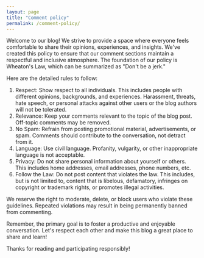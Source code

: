 ```yaml
---
layout: page
title: "Comment policy"
permalink: /comment-policy/
---
```


Welcome to our blog! We strive to provide a space where everyone feels comfortable to share their opinions, experiences, and insights. We've created this policy to ensure that our comment sections maintain a respectful and inclusive atmosphere. The foundation of our policy is Wheaton's Law, which can be summarized as "Don't be a jerk."

Here are the detailed rules to follow:

1. Respect: Show respect to all individuals. This includes people with different opinions, backgrounds, and experiences. Harassment, threats, hate speech, or personal attacks against other users or the blog authors will not be tolerated.
2. Relevance: Keep your comments relevant to the topic of the blog post. Off-topic comments may be removed.
3. No Spam: Refrain from posting promotional material, advertisements, or spam. Comments should contribute to the conversation, not detract from it.
4. Language: Use civil language. Profanity, vulgarity, or other inappropriate language is not acceptable.
5. Privacy: Do not share personal information about yourself or others. This includes home addresses, email addresses, phone numbers, etc.
6. Follow the Law: Do not post content that violates the law. This includes, but is not limited to, content that is libelous, defamatory, infringes on copyright or trademark rights, or promotes illegal activities.

We reserve the right to moderate, delete, or block users who violate these guidelines. Repeated violations may result in being permanently banned from commenting.

Remember, the primary goal is to foster a productive and enjoyable conversation. Let's respect each other and make this blog a great place to share and learn!

Thanks for reading and participating responsibly!